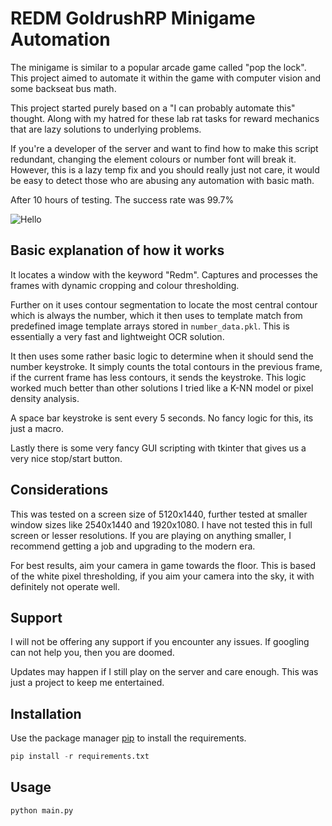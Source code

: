 # REDM GoldrushRP Minigame Automation

The minigame is similar to a popular arcade game called "pop the lock". This project aimed to automate it within the game with computer vision and some backseat bus math. 

This project started purely based on a "I can probably automate this" thought. Along with my hatred for these lab rat tasks for reward mechanics that are lazy solutions to underlying problems.

If you're a developer of the server and want to find how to make this script redundant, changing the element colours or number font will break it. However, this is a lazy temp fix and you should really just not care, it would be easy to detect those who are abusing any automation with basic math. 

After 10 hours of testing. The success rate was 99.7% 

![Hello](https://i.imgur.com/i4NPnbv.png)

## Basic explanation of how it works
It locates a window with the keyword "Redm". Captures and processes the frames with dynamic cropping and colour thresholding. 

Further on it uses contour segmentation to locate the most central contour which is always the number, which it then uses to template match from predefined image template arrays stored in `number_data.pkl`. This is essentially a very fast and lightweight OCR solution.

It then uses some rather basic logic to determine when it should send the number keystroke. It simply counts the total contours in the previous frame, if the current frame has less contours, it sends the keystroke. This logic worked much better than other solutions I tried like a K-NN model or pixel density analysis. 

A space bar keystroke is sent every 5 seconds. No fancy logic for this, its just a macro. 

Lastly there is some very fancy GUI scripting with tkinter that gives us a very nice stop/start button. 

## Considerations
This was tested on a screen size of 5120x1440, further tested at smaller window sizes like 2540x1440 and 1920x1080. I have not tested this in full screen or lesser resolutions. If you are playing on anything smaller, I recommend getting a job and upgrading to the modern era. 

For best results, aim your camera in game towards the floor. This is based of the white pixel thresholding, if you aim your camera into the sky, it with definitely not operate well. 


## Support
I will not be offering any support if you encounter any issues. If googling can not help you, then you are doomed. 

Updates may happen if I still play on the server and care enough. This was just a project to keep me entertained. 


## Installation

Use the package manager [pip](https://pip.pypa.io/en/stable/) to install the requirements.

```python
pip install -r requirements.txt
```

## Usage

```bash
python main.py
```
